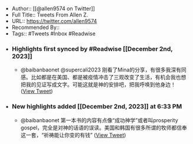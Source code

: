- Author:: [[@allen9574 on Twitter]]
- Full Title:: Tweets From Allen Z.
- URL:: https://twitter.com/allen9574
- Recommended By::
- Tags:: #Tweets #Inbox #Readwise
- ### Highlights first synced by #Readwise [[December 2nd, 2023]]
    - @baibanbaonet @supercali2023 刚看了Mina的分享，有很多我深有同感。比如都是在美国、都是被疫情冲击了三观改变了生活，有机会我也想把我的见证写成文字。可能这就是神的安排吧，把我呼唤到他身边！ ([View Tweet](https://twitter.com/allen9574/status/1730124569086718343))
- ### New highlights added [[December 2nd, 2023]] at 6:33 PM
    - @baibanbaonet 第一本书的内容有点像“成功神学”或者叫prosperity gospel，完全是对神的话语的误读。美国和韩国有很多所谓的牧师都信奉这一套，“祈祷能让你变的有钱” ([View Tweet](https://twitter.com/allen9574/status/1730894336135446681))

